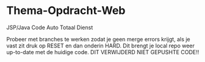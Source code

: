 # Thema-Opdracht-Web
JSP/Java Code Auto Totaal Dienst

Probeer met branches te werken zodat je geen merge errors krijgt, als je vast zit druk op RESET en dan onderin HARD.
Dit brengt je local repo weer up-to-date met de huidige code. DIT VERWIJDERD NIET GEPUSHTE CODE!!

